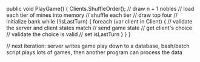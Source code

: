 ﻿public void PlayGame()
{
	Clients.ShuffleOrder();
	// draw n + 1 nobles
	// load each tier of mines into memory
	// shuffle each tier
	// draw top four
	// initialize bank
	while (!isLastTurn)
	{
		foreach (var client in Client)
		{
			// validate the server and client states match
			// send game state
			// get client's choice
			// validate the choice is valid
			// set isLastTurn
		}
	}
}


// next iteration: server writes game play down to a database, bash/batch script plays lots of games, then another program can process the data